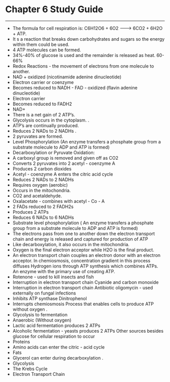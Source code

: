 # Chapter 6 Study Guide

---
- The formula for cell respiration is: C6H12O6 + 6O2 ---> 6CO2 + 6H2O + ATP.
- It s a reaction that breaks down carbohydrates and sugars so the energy within them could be used.
- 4 ATP molecules can be formed.
- 34%-40% of glucose is used and the remainder is released as heat. 60-66%
- Redox Reactions - the movement of electrons from one molecule to another.
- NAD + oxidized (nicotinamide adenine dinucleotide)   
- Electron carrier or coenzyme
- Becomes reduced to NADH
      -	FAD - oxidized (flavin adenine dinucleotide) 
- Electron carrier 
- Becomes reduced to FADH2      
- NAD+ 
- There is a net gain of 2 ATP’s.
- Glycolysis occurs in the cytoplasm.
.
- ATP’s are continually produced.
- Reduces 2 NADs to 2 NADHs
.
- 2 pyruvates are formed.
 - Level Phosphorylation (An enzyme transfers a phosphate group from a substrate molecule to ADP and ATP is formed)
 - Decarboxylation or Pyruvate Oxidation:
- A carboxyl group is removed and given off as CO2
- Converts 2 pyruvates into 2 acetyl - coenzyme A
- Produces 2 carbon dioxides 
- Acetyl - coenzyme A enters the citric acid cycle
- Reduces 2 NADs to 2 NADHs
- Requires oxygen (aerobic)
 - Occurs in the mitochondria.
- CO2 and acetaldehyde.
 - Oxalacetate - combines with acetyl - Co - A
- 2 FADs reduced to 2 FADH2s 
- Produces 2 ATPs
- Reduces 6 NADs to 6 NADHs
- Substrate level phosphorylation ( An enzyme transfers a phosphate group from a substrate molecule to ADP and ATP is formed)
 - The electrons pass from one to another down the electron transport chain and energy is released and captured for production of ATP
 - Like decarboxylation, it also occurs in the mitochondria.
 - Oxygen is the final electron acceptor while H2O is the final product.
- An electron transport chain couples an electron donor with an electron acceptor. In chemiosmosis, concentration gradient in this process diffuses Hydrogen ions through ATP synthesis which combines ATPs.
An enzyme with the primary use of creating ATP.
- Rotenone - used to kill insects and fish 
-  Interruption in electron transport chain 
Cyanide and carbon monoxide 
-  Interruption in electron transport chain 
Antibiotic oligomycin - used externally on fungal infections
-  Inhibits ATP synthase 
Dinitrophenol 
- Interrupts chemiosmosis 
 Process that enables cells to produce ATP without oxygen 
.
- Glycolysis to fermentation 
- Anaerobic (Without oxygen)
- Lactic acid fermentation produces 2 ATPs
- Alcoholic fermentation - yeasts produces 2 ATPs 
Other sources besides glucose for cellular respiration to occur 
- Proteins 
- Amino acids can enter the citric - acid cycle
- Fats
- Glycerol can enter during decarboxylation 
.
- Glycolysis
- The Krebs Cycle
- Electron Transport Chain

